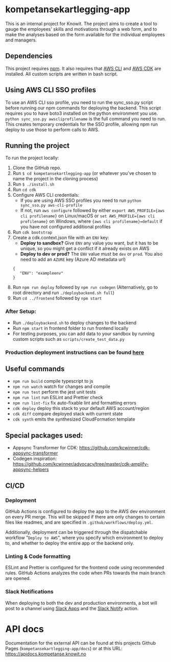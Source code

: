 # kompetansekartlegging-app

This is an internal project for Knowit. The project aims
to create a tool to gauge the employees' skills and motivations
through a web form, and to make the analyses based on the form
available for the individual employees and managers.

## Dependencies

This project requires [npm](https://www.npmjs.com/get-npm). It also requires that [AWS CLI](https://docs.aws.amazon.com/cli/latest/userguide/getting-started-install.html) and [AWS CDK](https://docs.aws.amazon.com/cdk/v2/guide/getting_started.html#getting_started_install) are installed.
All custom scripts are written in bash script.

## Using AWS CLI SSO profiles

To use an AWS CLI sso profile, you need to run the sync_sso.py script before running our npm commands for deploying the backend. This script requires you to have boto3 installed on the python environment you use.
`python sync_sso.py awscliprofilename` is the full command you need to run. This creates temporary credentials for the SSO profile, allowing npm run deploy to use those to perform calls to AWS.

## Running the project

To run the project locally:

1. Clone the GitHub repo.
2. Run `$ cd kompetansekartlegging-app` (or whatever you've chosen to
   name the project in the cloning process)
3. Run `$ ./install.sh`
4. Run `cd cdk`
5. Configure AWS CLI credentials:
   - If you are using AWS SSO profiles you need to run `python sync_sso.py aws-cli-profile`
   - If not, run `aws configure` followed by either `export AWS_PROFILE={aws cli profilename}` on Linux/macOS or `set AWS_PROFILE={aws cli profilename}` on Windows, where `{aws cli profilename}=default` if you have not configured additional profiles
6. Run `cdk bootstrap`
7. Create a cdk.context.json file with an `ENV` key:
   - <b>Deploy to sandbox?</b> Give `ENV` any value you want, but it has to be unique, so you might get a conflict if it already exists on AWS
   - <b>Deploy to dev or prod?</b> The `ENV` value must be `dev` or `prod`. You also need to add an `AZURE` key (Azure AD metadata url)
   ```
   {
      "ENV": "exampleenv"
   }
   ```
8. Run `npm run deploy` followed by `npm run codegen` (Alternatively, go to root directory and run `./deploybackend.sh full`)
9. Run `cd ../frontend` followed by `npm start`

### After Setup:

- Run `./deploybackend.sh` to deploy changes to the backend
- Run `npm start` in frontend folder to run frontend locally
- For testing purposes, you can add data to your sandbox by running custom scripts such as `scripts/create_test_data.py`

### Production deployment instructions can be found [here](<https://github.com/knowit/Dataplattform-issues/wiki/Kompetansekartlegging:-Deployment-Guide-(CDK)>)

## Useful commands

- `npm run build` compile typescript to js
- `npm run watch` watch for changes and compile
- `npm run test` perform the jest unit tests
- `npm run lint` run ESLint and Prettier check
- `npm run lint-fix` fix auto-fixable lint and formatting errors
- `cdk deploy` deploy this stack to your default AWS account/region
- `cdk diff` compare deployed stack with current state
- `cdk synth` emits the synthesized CloudFormation template

## Special packages used:

- Appsync Transformer for CDK: https://github.com/kcwinner/cdk-appsync-transformer
- Codegen inspiration: https://github.com/kcwinner/advocacy/tree/master/cdk-amplify-appsync-helpers

## CI/CD

### Deployment

GitHub Actions is configured to deploy the app to the AWS dev environment on every PR merge. This will be skipped if there are only changes to certain files like readmes, and are specified in `.github/workflows/deploy.yml`.

Additionally, deployment can be triggered through the dispatchable workflow "`Deploy to AWS`", where you specify which environment to deploy to, and whether to deploy the entire app or the backend only.

### Linting & Code formatting

ESLint and Prettier is configured for the frontend code using recommended rules. GitHub Actions analyzes the code when PRs towards the main branch are opened.

### Slack Notifications

When deploying to both the dev and production environments, a bot will post to a channel using [Slack Apps](https://api.slack.com/) and the [Slack Notify](https://github.com/rtCamp/action-slack-notify) action.

# API docs

Documentation for the external API can be found at this projects Github Pages (`kompetansekartlegging-app/docs`) or at this URL: https://apidocs.kompetanse.knowit.no

